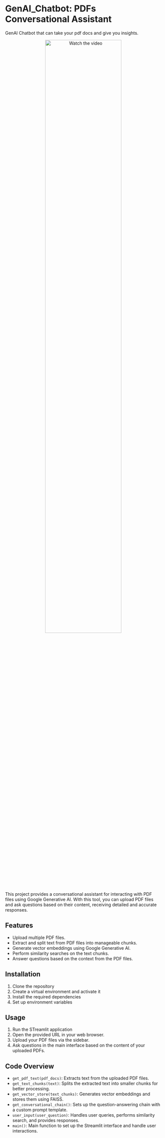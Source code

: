 # GenAI_Chatbot: PDFs Conversational Assistant
GenAI Chatbot that can take your pdf docs and give you insights.

<div align="center">
  <a href="https://youtu.be/Fk7RO0Z5Rrg">
    <img src="https://youtu.be/Fk7RO0Z5Rrg/0.jpg" alt="Watch the video" style="width:70%; max-width:600px;">
  </a>
</div>

This project provides a conversational assistant for interacting with PDF files using Google Generative AI. With this tool, you can upload PDF files and ask questions based on their content, receiving detailed and accurate responses.

## Features
- Upload multiple PDF files.
- Extract and split text from PDF files into manageable chunks.
- Generate vector embeddings using Google Generative AI.
- Perform similarity searches on the text chunks.
- Answer questions based on the context from the PDF files.

## Installation
1. Clone the repository
2. Create a virtual environment and activate it
3. Install the required dependencies
4. Set up environment variables

## Usage
1. Run the STreamlit application
2. Open the provided URL in your web browser.
3. Upload your PDF files via the sidebar.
4. Ask questions in the main interface based on the content of your uploaded PDFs.

## Code Overview
- `get_pdf_text(pdf_docs)`: Extracts text from the uploaded PDF files.
- `get_text_chunks(text)`: Splits the extracted text into smaller chunks for better processing.
- `get_vector_store(text_chunks)`: Generates vector embeddings and stores them using FAISS.
- `get_conversational_chain()`: Sets up the question-answering chain with a custom prompt template.
- `user_input(user_question)`: Handles user queries, performs similarity search, and provides responses.
- `main()`: Main function to set up the Streamlit interface and handle user interactions.
